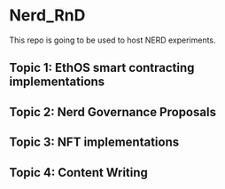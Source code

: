# Nerd_RnD

This repo is going to be used to host NERD experiments.

## Topic 1: EthOS smart contracting implementations

## Topic 2: Nerd Governance Proposals

## Topic 3: NFT implementations

## Topic 4: Content Writing
